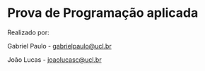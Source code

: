 # Prova de Programação aplicada

Realizado por: 

Gabriel Paulo - gabrielpaulo@ucl.br

João Lucas -  joaolucasc@ucl.br